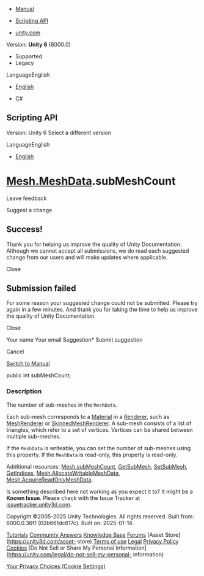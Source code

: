 [ ]()

  * [Manual](../Manual/index.html)
  * [Scripting API](../ScriptReference/index.html)

  * [unity.com](https://unity.com/)

Version: **Unity 6** (6000.0)

  * Supported
  * Legacy

LanguageEnglish

  * [English]()

  * C#

[ ](https://docs.unity3d.com)

## Scripting API

Version: Unity 6 Select a different version

LanguageEnglish

  * [English]()

#  [Mesh.MeshData](Mesh.MeshData.html).subMeshCount

Leave feedback

Suggest a change

## Success!

Thank you for helping us improve the quality of Unity Documentation. Although
we cannot accept all submissions, we do read each suggested change from our
users and will make updates where applicable.

Close

## Submission failed

For some reason your suggested change could not be submitted. Please <a>try
again</a> in a few minutes. And thank you for taking the time to help us
improve the quality of Unity Documentation.

Close

Your name Your email Suggestion* Submit suggestion

Cancel

[Switch to Manual](../Manual/class-Mesh.html "Go to Mesh Component in the
Manual")

public int subMeshCount;

### Description

The number of sub-meshes in the `MeshData`.

Each sub-mesh corresponds to a [Material](Material.html) in a
[Renderer](Renderer.html), such as [MeshRenderer](MeshRenderer.html) or
[SkinnedMeshRenderer](SkinnedMeshRenderer.html). A sub-mesh consists of a list
of triangles, which refer to a set of vertices. Vertices can be shared between
multiple sub-meshes.  
  
If the `MeshData` is writeable, you can set the number of sub-meshes using
this property. If the `MeshData` is read-only, this property is read-only.  
  
Additional resources: [Mesh.subMeshCount](Mesh-subMeshCount.html),
[GetSubMesh](Mesh.MeshData.GetSubMesh.html),
[SetSubMesh](Mesh.MeshData.SetSubMesh.html),
[GetIndices](Mesh.MeshData.GetIndices.html),
[Mesh.AllocateWritableMeshData](Mesh.AllocateWritableMeshData.html),
[Mesh.AcquireReadOnlyMeshData](Mesh.AcquireReadOnlyMeshData.html).

Is something described here not working as you expect it to? It might be a
**Known Issue**. Please check with the Issue Tracker at
[issuetracker.unity3d.com](https://issuetracker.unity3d.com).

Copyright ©2005-2025 Unity Technologies. All rights reserved. Built from:
6000.0.36f1 (02b661dc617c). Built on: 2025-01-14.

[Tutorials](https://unity3d.com/learn) [Community
Answers](https://answers.unity3d.com) [Knowledge
Base](https://support.unity3d.com/hc/en-us)
[Forums](https://forum.unity3d.com) [Asset Store](https://unity3d.com/asset-
store) [Terms of use](https://docs.unity3d.com/Manual/TermsOfUse.html)
[Legal](https://unity.com/legal) [Privacy
Policy](https://unity.com/legal/privacy-policy)
[Cookies](https://unity.com/legal/cookie-policy) [Do Not Sell or Share My
Personal Information](https://unity.com/legal/do-not-sell-my-personal-
information)

[Your Privacy Choices (Cookie Settings)](javascript:void\(0\);)

